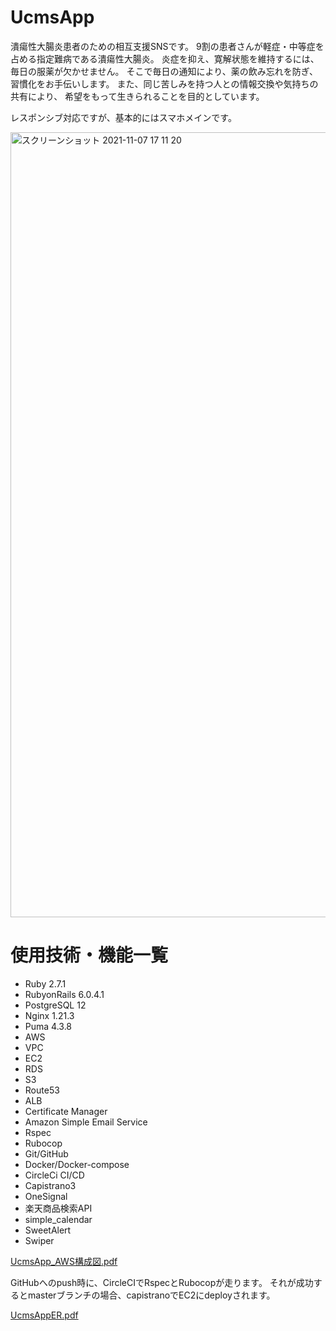# UcmsApp

潰瘍性大腸炎患者のための相互支援SNSです。
9割の患者さんが軽症・中等症を占める指定難病である潰瘍性大腸炎。
炎症を抑え、寛解状態を維持するには、毎日の服薬が欠かせません。
そこで毎日の通知により、薬の飲み忘れを防ぎ、習慣化をお手伝いします。
また、同じ苦しみを持つ人との情報交換や気持ちの共有により、
希望をもって生きられることを目的としています。

レスポンシブ対応ですが、基本的にはスマホメインです。

<img width="1256" alt="スクリーンショット 2021-11-07 17 11 20" src="https://user-images.githubusercontent.com/42525646/140637463-6039ecd2-efea-4f18-9b64-837c066630b7.png">


# 使用技術・機能一覧

* Ruby 2.7.1
* RubyonRails 6.0.4.1
* PostgreSQL 12
* Nginx 1.21.3
* Puma 4.3.8
* AWS
 * VPC
 * EC2
 * RDS
 * S3
 * Route53
 * ALB
 * Certificate Manager
 * Amazon Simple Email Service
* Rspec
* Rubocop
* Git/GitHub
* Docker/Docker-compose
* CircleCi CI/CD
* Capistrano3
* OneSignal
* 楽天商品検索API
* simple_calendar
* SweetAlert
* Swiper

[UcmsApp_AWS構成図.pdf](https://github.com/shige8/UcmsApp1/files/7491909/UcmsApp_AWS.-.AWS.2019.pdf)

GitHubへのpush時に、CircleCIでRspecとRubocopが走ります。
それが成功するとmasterブランチの場合、capistranoでEC2にdeployされます。

[UcmsAppER.pdf](https://github.com/shige8/UcmsApp1/files/7491921/UcmsAppER.pdf)
